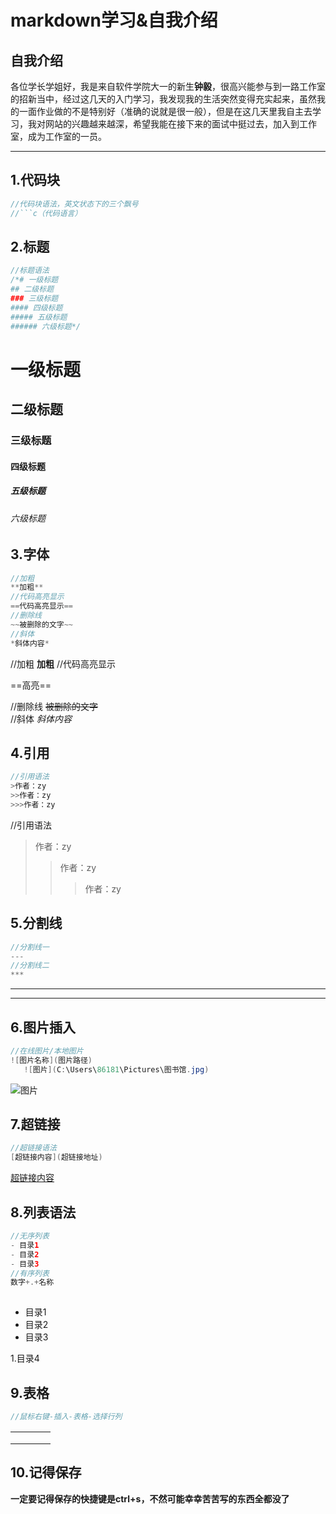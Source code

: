 # markdown学习&自我介绍

## 自我介绍

各位学长学姐好，我是来自软件学院大一的新生**钟毅**，很高兴能参与到一路工作室的招新当中，经过这几天的入门学习，我发现我的生活突然变得充实起来，虽然我的一面作业做的不是特别好（准确的说就是很一般），但是在这几天里我自主去学习，我对网站的兴趣越来越深，希望我能在接下来的面试中挺过去，加入到工作室，成为工作室的一员。

---

## 1.代码块

``` c
//代码块语法，英文状态下的三个飘号
//```c（代码语言）
```

## 2.标题

``` c
//标题语法
/*# 一级标题
## 二级标题
### 三级标题
#### 四级标题
##### 五级标题
###### 六级标题*/
```

# 一级标题
## 二级标题
### 三级标题
#### 四级标题
##### 五级标题
###### 六级标题

## 3.字体

``` c
//加粗
**加粗**
//代码高亮显示
==代码高亮显示==
//删除线
~~被删除的文字~~    
//斜体
*斜体内容*

```

//加粗
**加粗**
//代码高亮显示

==高亮==

//删除线
~~被删除的文字~~    
//斜体
*斜体内容*

## 4.引用

``` java
//引用语法
>作者：zy
>>作者：zy
>>>作者：zy
```

//引用语法
>作者：zy
>>作者：zy
>>
>>>作者：zy

## 5.分割线

```java
//分割线一
---
//分割线二
***
```

---

***

## 6.图片插入

```java 
//在线图片/本地图片
![图片名称](图片路径)
   ![图片](C:\Users\86181\Pictures\图书馆.jpg)
```

 ![图片](C:\Users\86181\Pictures\图书馆.jpg)

## 7.超链接

```java
//超链接语法
[超链接内容](超链接地址)
```

[超链接内容](https://www.bilibili.com/?spm_id_from=333.999.b_696e7465726e6174696f6e616c486561646572.1)

## 8.列表语法

```java
//无序列表
- 目录1
- 目录2
- 目录3    
//有序列表
数字+.+名称    
    
```

- 目录1
- 目录2
- 目录3    

 1.目录4

## 9.表格

```java
//鼠标右键-插入-表格-选择行列
```

|      |      |      |      |
| ---- | :--- | ---- | ---- |
|      |      |      |      |
|      |      |      |      |
|      |      |      |      |

## 10.记得保存

**一定要记得保存的快捷键是ctrl+s，不然可能幸幸苦苦写的东西全都没了**